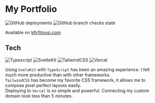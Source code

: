 # My Portfolio 

![GitHub deployments](https://img.shields.io/github/deployments/kp2c/portfolio/production?label=vercel&logo=vercel&style=for-the-badge)
![GitHub branch checks state](https://img.shields.io/github/checks-status/kp2c/portfolio/master?style=for-the-badge)

Available on [kfirfitousi.com](https://wwww.kfirfitousi.com)

## Tech
![Typescript](https://img.shields.io/badge/typescript-%23007ACC.svg?style=for-the-badge&logo=typescript&logoColor=white)
![SvelteKit](https://img.shields.io/badge/svelte-%23f1413d.svg?style=for-the-badge&logo=svelte&logoColor=white)
![TailwindCSS](https://img.shields.io/badge/tailwindcss-%2338B2AC.svg?style=for-the-badge&logo=tailwind-css&logoColor=white)
![Vercel](https://img.shields.io/badge/vercel-%23000000.svg?style=for-the-badge&logo=vercel&logoColor=white)

Using `SveleKit` with `TypeScript` has been an amazing experience. I felt much more productive than with other frameworks.  
`TailwindCSS` has become my favorite CSS framework, it allows me to compose pixel perfect layouts easily.  
Deploying to `Vercel` is so simple and powerful. Connecting my custom domain took less than 5 minutes.